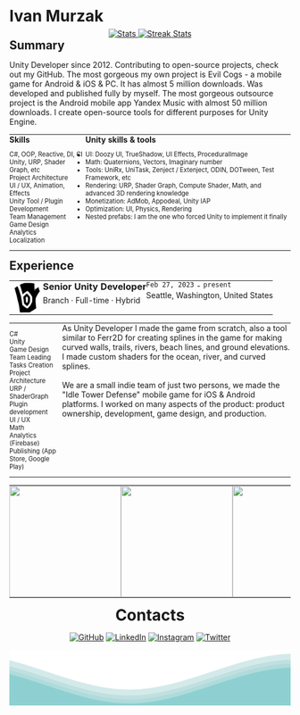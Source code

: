 # Ivan Murzak

<div align="center">
  <a href="https://github-readme-stats.vercel.app">
    <img width="46%" alt="Stats" src="https://github-readme-stats.vercel.app/api?&count_private=true&include_all_commits=true&username=IvanMurzak&theme=default&custom_title=GitHub+Stats&hide_border=true"/>
  </a>
  <a href="https://github-readme-streak-stats.herokuapp.com">
    <img width="51%" alt="Streak Stats" src="https://github-readme-streak-stats.herokuapp.com/?user=IvanMurzak&theme=default&hide_border=true"/>
  </a>
</div>

## Summary

Unity Developer since 2012. Contributing to open-source projects, check out my GitHub.
The most gorgeous my own project is Evil Cogs - a mobile game for Android & iOS & PC. It has almost 5 million downloads. Was developed and published fully by myself. The most gorgeous outsource project is the Android mobile app Yandex Music with almost 50 million downloads. I create open-source tools for different purposes for Unity Engine.

<table border="0">
  <tr>
    <td>
      <h4> Skills </h4>
      <ul style="font-size: 0.8em">
        <li>C#, OOP, Reactive, DI, CI</li>
        <li>Unity, URP, Shader Graph, etc</li>
        <li>Project Architecture</li>
        <li>UI / UX, Animation, Effects</li>
        <li>Unity Tool / Plugin Development</li>
        <li>Team Management</li>
        <li>Game Design</li>
        <li>Analytics</li>
        <li>Localization</li>
      </ul>
    </td>
    <td>
      <h4> Unity skills & tools </h4>
      <ul style="font-size: 0.8em">
        <li>UI: Doozy UI, TrueShadow, UI Effects, ProceduralImage</li>
        <li>Math: Quaternions, Vectors, Imaginary number</li>
        <li>Tools: UniRx, UniTask, Zenject / Extenject, ODIN, DOTween, Test Framework, etc</li>
        <li>Rendering: URP, Shader Graph, Compute Shader, Math, and advanced 3D rendering knowledge</li>
        <li>Monetization: AdMob, Appodeal, Unity IAP</li>
        <li>Optimization: UI, Physics, Rendering</li>
        <li>Nested prefabs: I am the one who forced Unity to implement it finally</li>
      </ul>
    </td>
  </tr>
</table>

## Experience

<table>
  <tr>
    <td>
      <img width="60px" height="60px" style="object-fit: contain;" alight-content="left" src="https://github.com/IvanMurzak/IvanMurzak/blob/main/images/Experience/Branch/logo.png?raw=true"/>
    </td>
    <td>
      <h3>Senior Unity Developer</h3>
      Branch · Full-time · Hybrid
    </td>
    <td align="right!important" border="1">
      <code>Feb 27, 2023</code> - <code>present</code><br/>
      Seattle, Washington, United States
    </td>
  </tr>
</table>
<table>
  <tr>
    <td>
      <ul style="font-size: 0.8em">
        <li>C#</li>
        <li>Unity</li>
        <li>Game Design</li>
        <li>Team Leading</li>
        <li>Tasks Creation</li>
        <li>Project Architecture</li>
        <li>URP / ShaderGraph</li>
        <li>Plugin development</li>
        <li>UI / UX</li>
        <li>Math</li>
        <li>Analytics (Firebase)</li>
        <li>Publishing (App Store, Google Play)</li>
      </ul>
    </td>
    <td>
      As Unity Developer I made the game from scratch, also a tool similar to Ferr2D for creating splines in the game for making curved walls, trails, rivers, beach lines, and ground elevations. I made custom shaders for the ocean, river, and curved splines.<br/><br/>
      We are a small indie team of just two persons, we made the "Idle Tower Defense" mobile game for iOS & Android platforms. I worked on many aspects of the product: product ownership, development, game design, and production.
    </td>
  </tr>
</table>
<table>
  <tr>
    <td>
      <img width="200px" height="200px" style="object-fit: contain;" alight-content="left" src="https://github.com/IvanMurzak/IvanMurzak/blob/main/images/Experience/Branch/Castaways.Skins.gif?raw=true"/>
    </td>
    <td>
      <img width="200px" height="200px" style="object-fit: contain;" alight-content="left" src="https://github.com/IvanMurzak/IvanMurzak/blob/main/images/Experience/Branch/Castaways.Skins.gif?raw=true"/>
    </td>
    <td>
      <img width="200px" height="200px" style="object-fit: contain;" alight-content="left" src="https://github.com/IvanMurzak/IvanMurzak/blob/main/images/Experience/Branch/Castaways.Skins.gif?raw=true"/>
    </td>
    <td>
      <img width="200px" height="200px" style="object-fit: contain;" alight-content="left" src="https://github.com/IvanMurzak/IvanMurzak/blob/main/images/Experience/Branch/Castaways.Skins.gif?raw=true"/>
    </td>
  </tr>
</table>

<h1 align="center">Contacts</h1>
<p align="center">
  <a href="https://github.com/IvanMurzak"><img src="https://user-images.githubusercontent.com/58532023/171219272-a68dd897-a9c7-4826-b7e6-10ef84e6a0a8.png" alt="GitHub"/></a>
  <a href="https://www.linkedin.com/in/ivan-murzak"><img src="https://user-images.githubusercontent.com/58532023/171219303-8839f911-21bf-453f-b517-9dd6ef9a873c.png" alt="LinkedIn"/></a>
  <a href="https://www.instagram.com/baizor/"><img src="https://user-images.githubusercontent.com/58532023/171219320-cc1517cb-54a9-470c-a92d-965524a7b3aa.png" alt="Instagram"/></a>
  <a href="https://twitter.com/IvanMurzak"><img src="https://user-images.githubusercontent.com/58532023/171218519-2ccc030a-72b5-45ea-a2ec-7f1dfbef917f.png" alt="Twitter"/></a>
</p>

<img align="center" src="https://raw.githubusercontent.com/IvanMurzak/IvanMurzak/main/waves.svg" width="100%" height="100">

<style>
  table, table tr {
    width: 100%!important;
  }
  th, table td, table td * {
    border: 0px solid transparent!important;
    border-collapse: collapse!important;
    vertical-align: top!important;
    padding: 0!important;
    padding-top: 0!important;
    padding-right: 0!important;
    padding-bottom: 0!important;
    padding-right: 0!important;
  }
  h1, h2, h3, h4, h5, h6 {
    margin-top: 0!important;
    margin-bottom: 6px!important;
  }
</style>
